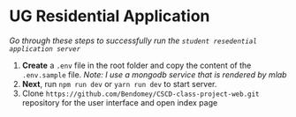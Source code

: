 # UG Residential Application
_Go through these steps to successfully run the `student resedential application server`_
1.  **Create** a `.env` file in the root folder and copy the content of the `.env.sample` file.
_Note: I use a mongodb service that is rendered by mlab_
2.  **Next**, run `npm run dev` or `yarn run dev` to start server.
3. Clone `https://github.com/Bendomey/CSCD-class-project-web.git` repository for the user interface and open index page 
